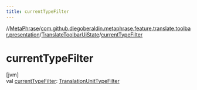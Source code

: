 ```yaml
---
title: currentTypeFilter
---
```

//[MetaPhrase](../../../index.html)/[com.github.diegoberaldin.metaphrase.feature.translate.toolbar.presentation](../index.html)/[TranslateToolbarUiState](index.html)/[currentTypeFilter](current-type-filter.html)



# currentTypeFilter



[jvm]\
val [currentTypeFilter](current-type-filter.html): [TranslationUnitTypeFilter](../../com.github.diegoberaldin.metaphrase.domain.project.data/-translation-unit-type-filter/index.html)




